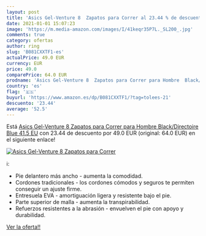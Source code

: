 ```yaml
---
layout: post
title: 'Asics Gel-Venture 8  Zapatos para Correr al 23.44 % de descuento'
date: 2021-01-01 15:07:23
image: 'https://m.media-amazon.com/images/I/41keqr35P7L._SL200_.jpg'
comments: true
category: ofertas
author: ring
slug: 'B081CXXTF1-es'
actualPrice: 49.0 EUR
currency: EUR
price: 49.0
comparePrice: 64.0 EUR
prodname: 'Asics Gel-Venture 8  Zapatos para Correr para Hombre  Black/Directoire Blue  41.5 EU'
country: 'es'
flag: '🇪🇸'
buyurl: 'https://www.amazon.es/dp/B081CXXTF1/?tag=tolees-21'
descuento: '23.44'
average: '52.5'
---
```


Está [Asics Gel-Venture 8  Zapatos para Correr para Hombre  Black/Directoire Blue  41.5 EU](https://www.amazon.es/dp/B081CXXTF1/?tag=tolees-21) con 23.44 de descuento por 49.0 EUR (original: 64.0 EUR) en el siguiente enlace!

[![Asics Gel-Venture 8  Zapatos para Correr](https://m.media-amazon.com/images/I/41keqr35P7L._SL200_.jpg)](https://www.amazon.es/dp/B081CXXTF1/?tag=tolees-21)

ℹ️:

- Pie delantero más ancho - aumenta la comodidad.
- Cordones tradicionales - los cordones cómodos y seguros te permiten conseguir un ajuste firme.
- Entresuela EVA - amortiguación ligera y resistente bajo el pie.
- Parte superior de malla - aumenta la transpirabilidad.
- Refuerzos resistentes a la abrasión - envuelven el pie con apoyo y durabilidad.

[Ver la oferta!!](https://www.amazon.es/dp/B081CXXTF1/?tag=tolees-21)
